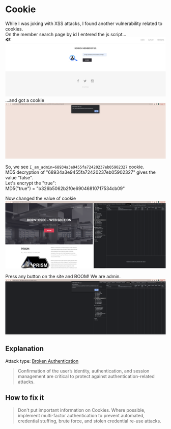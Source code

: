 # Cookie
While I was joking with XSS attacks, I found another vulnerability related to cookies.  
On the member search page by id I entered the js script...  
![xss](./img/xss.png)
...and got a cookie
![alert](./img/alert.png)

So, we see ```I_am_admin=68934a3e9455fa72420237eb05902327``` cookie.  
MD5 decryption of "68934a3e9455fa72420237eb05902327" gives the value "false".  
Let's encrypt the "true":  
MD5("true") = "b326b5062b2f0e69046810717534cb09"

Now changed the value of cookie
![changing_cookie](./img/changing_cookie.png)

Press any button on the site and BOOM! We are admin.
![flag](./img/flag.png)

## Explanation
Attack type: [Broken Authentication](https://owasp.org/www-project-top-ten/2017/A2_2017-Broken_Authentication)
> Confirmation of the user’s identity, authentication, and session management are critical to protect against authentication-related attacks.

## How to fix it
> Don't put important information on Cookies.
> Where possible, implement multi-factor authentication to prevent automated, credential stuffing, brute force, and stolen credential re-use attacks.

